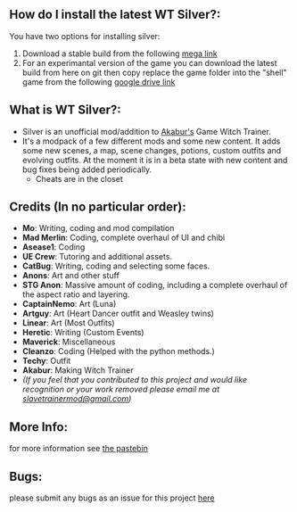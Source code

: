 ## How do I install the latest WT Silver?:
You have two options for installing silver:
  1. Download a stable build from the following [mega link](https://mega.nz/#F!pFI1EKyA!KLf9DamlGnXGw6qQAyG7Ig)
  2. For an experimantal version of the game you can download the latest build from here on git then copy replace the game folder into the "shell" game from the following [google drive link](https://drive.google.com/folderview?id=0Bydic_JmulRMRDliYnF0VHVwVXM&usp=sharing)

## What is WT Silver?:
- Silver is an unofficial mod/addition to [Akabur's](https://www.patreon.com/akabur) Game Witch Trainer.
- It's a modpack of a few different mods and some new content. It adds some new scenes, a map, scene changes, potions, custom outfits and evolving outfits. At the moment it is in a  beta state with new content and bug fixes being added periodically.
  * Cheats are in the closet

## Credits (In no particular order):
- **Mo**:		Writing, coding and mod compilation
- **Mad Merlin**:		Coding, complete overhaul of UI and chibi
- **Asease1**:		Coding
- **UE Crew**:		Tutoring and additional assets.
- **CatBug**:		Writing, coding and selecting some faces.
- **Anons**:		Art and other stuff
- **STG Anon**:		Massive amount of coding, including a complete overhaul of the aspect ratio and layering.
- **CaptainNemo**:	Art (Luna)
- **Artguy**:		Art (Heart Dancer outfit and Weasley twins)
- **Linear**:		Art (Most Outfits)
- **Heretic**:		Writing (Custom Events)
- **Maverick**:		Miscellaneous
- **Cleanzo**:		Coding (Helped with the python methods.)
- **Techy**:		Outfit
- **Akabur**:		Making Witch Trainer
- *(If you feel that you contributed to this project and would like recognition or your work removed please email me at slavetrainermod@gmail.com)*

## More Info:
for more information see [the pastebin](https://pastebin.com/KY3RGQei)

## Bugs:
please submit any bugs as an issue for this project [here](https://github.com/stg-trainer-annon/BT-Silver-Base/issues)
